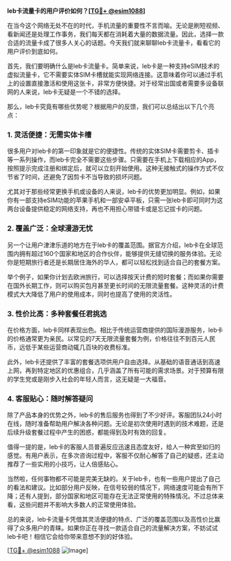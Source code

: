 **leb卡流量卡的用户评价如何？[[TG💪+ @esim1088](https://t.me/s/esim1088)]**

在当今这个网络无处不在的时代，手机流量的重要性不言而喻。无论是刷短视频、看新闻还是处理工作事务，我们每天都在消耗着大量的数据流量。因此，选择一款合适的流量卡成了很多人关心的话题。今天我们就来聊聊leb卡流量卡，看看它的用户评价到底如何。

首先，我们要明确什么是leb卡流量卡。简单来说，leb卡是一种支持eSIM技术的虚拟流量卡，它不需要实体SIM卡槽就能实现网络连接。这意味着你可以通过手机上的设置直接激活和使用这张卡，非常方便快捷。对于经常出国或者需要多设备联网的人来说，leb卡无疑是一个不错的选择。

那么，leb卡究竟有哪些优势呢？根据用户的反馈，我们可以总结出以下几个亮点：

### **1. 灵活便捷：无需实体卡槽**
很多用户对leb卡的第一印象就是它的便捷性。传统的实体SIM卡需要剪卡、插卡等一系列操作，而leb卡完全不需要这些步骤。只需要在手机上下载相应的App，按照提示完成注册和绑定后，就可以立刻开始使用。这种无接触式的操作方式不仅节省了时间，还避免了因剪卡不当导致的损坏问题。

尤其对于那些经常更换手机或设备的人来说，leb卡的优势更加明显。例如，如果你有一部支持eSIM功能的苹果手机和一部安卓平板，只需一张leb卡即可同时为这两台设备提供稳定的网络支持，再也不用担心带错卡或是忘记拔卡的问题。

### **2. 覆盖广泛：全球漫游无忧**
另一个让用户津津乐道的地方在于leb卡的覆盖范围。据官方介绍，leb卡在全球范围内拥有超过160个国家和地区的合作伙伴，能够提供无缝切换的服务体验。无论你是短期旅行者还是长期居住海外的华人，都可以轻松找到适合自己的套餐方案。

举个例子，如果你计划去欧洲旅行，可以选择按天计费的短时套餐；而如果你需要在国外长期工作，则可以购买包月甚至更长时间的无限流量套餐。这种灵活的计费模式大大降低了用户的使用成本，同时也提高了使用的灵活性。

### **3. 性价比高：多种套餐任君挑选**
在价格方面，leb卡同样表现出色。相比于传统运营商提供的国际漫游服务，leb卡的价格通常更为亲民。以常见的7天无限流量套餐为例，价格往往不到百元人民币，远低于某些运营商动辄几百块的收费标准。

此外，leb卡还提供了丰富的套餐选项供用户自由选择。从基础的语音通话到高速上网，再到特定地区的优惠组合，几乎涵盖了所有可能的需求场景。对于预算有限的学生党或是刚步入社会的年轻人而言，这无疑是一大福音。

### **4. 客服贴心：随时解答疑问**
除了产品本身的优势之外，leb卡的售后服务也得到了不少好评。客服团队24小时在线，随时准备帮助用户解决各种问题。无论是初次使用时遇到的技术难题，还是后续升级套餐过程中产生的困惑，都能得到及时有效的回复。

值得一提的是，leb卡的客服人员普遍反应迅速且态度友好，给人一种宾至如归的感觉。有用户表示，在多次咨询过程中，客服不仅耐心解答了自己的疑惑，还主动推荐了一些实用的小技巧，让人倍感贴心。

当然啦，任何事物都不可能是完美无缺的。关于leb卡，也有一些用户提出了自己的看法和建议。比如部分用户反映，在信号较弱的情况下，网络速度可能会有所下降；还有人提到，部分国家和地区可能存在无法正常使用的特殊情况。不过总体来看，这些问题并不影响大多数人的正常使用体验。

总的来说，leb卡流量卡凭借其灵活便捷的特点、广泛的覆盖范围以及高性价比赢得了众多用户的青睐。如果你正在寻找一款适合自己的流量解决方案，不妨试试leb卡吧！相信它会给你带来意想不到的好体验。

[[TG💪+ @esim1088](https://t.me/s/esim1088) ![Image](https://i.postimg.cc/4NQfJmqS/Snipaste-2025-05-13-00-14-12.png)]